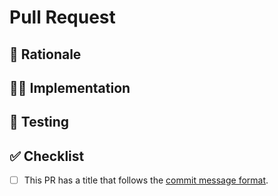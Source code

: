 # Pull Request

## 🤨 Rationale

<!---
Provide some background and a description of your work.
What problem does this change solve?

Include links to issues, work items, or other discussions.
-->

## 👩‍💻 Implementation

<!---
Describe how the change addresses the problem. Consider factors such as complexity, alternative solutions, performance impact, etc.

Consider listing files with important changes or comment on them directly in the pull request.
-->

## 🧪 Testing

<!---
Detail the testing done to ensure this submission meets requirements.

Include automated test additions or modifications, manual testing done on a local build, and additional testing not covered by automatic pull request validation.
-->

## ✅ Checklist

<!--- Review the list and put an x in the boxes that apply or ~~strike through~~ around items that don't (along with an explanation). -->

- [ ] This PR has a title that follows the [commit message format](../README.md#commit-message-format).